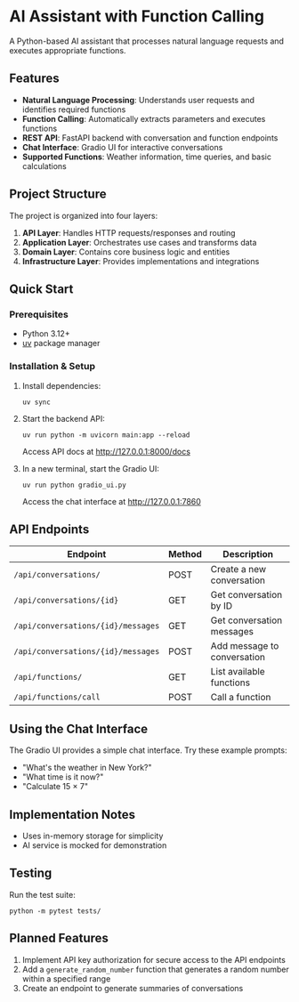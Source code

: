 # AI Assistant with Function Calling

A Python-based AI assistant that processes natural language requests and executes appropriate functions.

## Features

- **Natural Language Processing**: Understands user requests and identifies required functions
- **Function Calling**: Automatically extracts parameters and executes functions
- **REST API**: FastAPI backend with conversation and function endpoints
- **Chat Interface**: Gradio UI for interactive conversations
- **Supported Functions**: Weather information, time queries, and basic calculations

## Project Structure

The project is organized into four layers:

1. **API Layer**: Handles HTTP requests/responses and routing
2. **Application Layer**: Orchestrates use cases and transforms data
3. **Domain Layer**: Contains core business logic and entities
4. **Infrastructure Layer**: Provides implementations and integrations

## Quick Start

### Prerequisites
- Python 3.12+
- [uv](https://github.com/astral-sh/uv) package manager

### Installation & Setup

1. Install dependencies:
   ```
   uv sync
   ```

2. Start the backend API:
   ```
   uv run python -m uvicorn main:app --reload
   ```
   Access API docs at http://127.0.0.1:8000/docs

3. In a new terminal, start the Gradio UI:
   ```
   uv run python gradio_ui.py
   ```
   Access the chat interface at http://127.0.0.1:7860

## API Endpoints

| Endpoint | Method | Description |
|----------|--------|-------------|
| `/api/conversations/` | POST | Create a new conversation |
| `/api/conversations/{id}` | GET | Get conversation by ID |
| `/api/conversations/{id}/messages` | GET | Get conversation messages |
| `/api/conversations/{id}/messages` | POST | Add message to conversation |
| `/api/functions/` | GET | List available functions |
| `/api/functions/call` | POST | Call a function |

## Using the Chat Interface

The Gradio UI provides a simple chat interface. Try these example prompts:
- "What's the weather in New York?"
- "What time is it now?"
- "Calculate 15 × 7"

## Implementation Notes

- Uses in-memory storage for simplicity
- AI service is mocked for demonstration

## Testing

Run the test suite:
```
python -m pytest tests/
```

## Planned Features

1. Implement API key authorization for secure access to the API endpoints
2. Add a `generate_random_number` function that generates a random number within a specified range
3. Create an endpoint to generate summaries of conversations